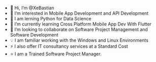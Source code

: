 - 👋 Hi, I’m @XeBastian
- 👀 I’m interested in Mobile App Development and API Development
- 🐍 I am lerning Python for Data Science
- 🌱 I’m currently learning Cross Platform Mobile App Dev With Flutter
- 💞️ I’m looking to collaborate on Software Project Management and Software Development
- 💡 I am familiar working with the Windows and Linux Environments
- ⚡ I also offer IT consultancy services at a Standard Cost
- ⭐ I am a Trained Software Project Manager.
<!---
XeBastian/XeBastian is a ✨ special ✨ repository because its `README.md` (this file) appears on your GitHub profile.
You can click the Preview link to take a look at your changes.
--->
